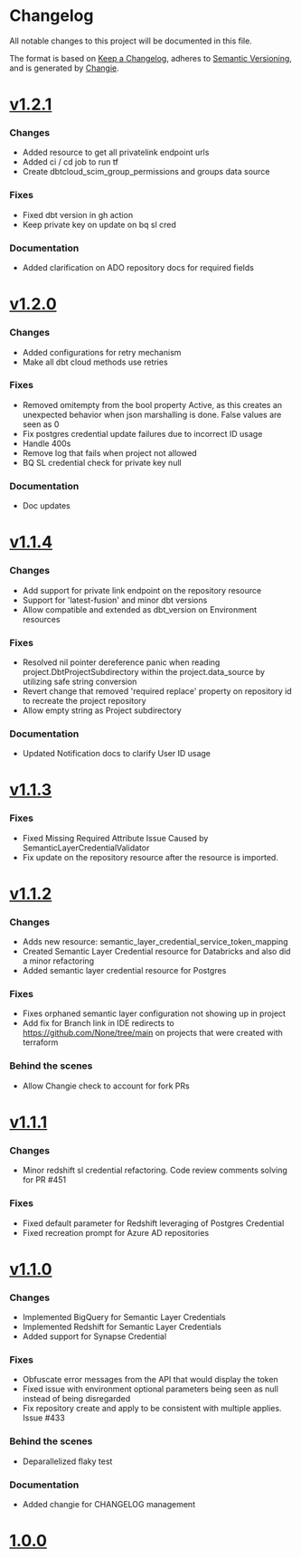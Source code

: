 # Changelog
All notable changes to this project will be documented in this file.

The format is based on [Keep a Changelog](https://keepachangelog.com/en/1.0.0/),
adheres to [Semantic Versioning](https://semver.org/spec/v2.0.0.html),
and is generated by [Changie](https://github.com/miniscruff/changie).


# [v1.2.1](https://github.com/dbt-labs/terraform-provider-dbtcloud/compare/v1.2.0...v1.2.1)
### Changes
* Added resource to get all privatelink endpoint urls
* Added ci / cd job to run tf
* Create dbtcloud_scim_group_permissions and groups data source
### Fixes
* Fixed dbt version in gh action
* Keep private key on update on bq sl cred
### Documentation
* Added clarification on ADO repository docs for required fields

# [v1.2.0](https://github.com/dbt-labs/terraform-provider-dbtcloud/compare/v1.1.4...v1.2.0)
### Changes
* Added configurations for retry mechanism
* Make all dbt cloud methods use retries
### Fixes
* Removed omitempty from the bool property Active, as this creates an unexpected behavior when json marshalling is done. False values are seen as 0
* Fix postgres credential update failures due to incorrect ID usage
* Handle 400s
* Remove log that fails when project not allowed
* BQ SL credential check for private key null
### Documentation
* Doc updates

# [v1.1.4](https://github.com/dbt-labs/terraform-provider-dbtcloud/compare/v1.1.3...v1.1.4)
### Changes
* Add support for private link endpoint on the repository resource
* Support for 'latest-fusion' and minor dbt versions
* Allow compatible and extended as dbt_version on Environment resources
### Fixes
* Resolved nil pointer dereference panic when reading project.DbtProjectSubdirectory within the project.data_source by utilizing safe string conversion
* Revert change that removed 'required replace' property on repository id to recreate the project repository
* Allow empty string as Project subdirectory
### Documentation
* Updated Notification docs to clarify User ID usage

# [v1.1.3](https://github.com/dbt-labs/terraform-provider-dbtcloud/compare/v1.1.2...v1.1.3)
### Fixes
* Fixed Missing Required Attribute Issue Caused by SemanticLayerCredentialValidator
* Fix update on the repository resource after the resource is imported.

# [v1.1.2](https://github.com/dbt-labs/terraform-provider-dbtcloud/compare/v1.1.1...v1.1.2)
### Changes
* Adds new resource: semantic_layer_credential_service_token_mapping
* Created Semantic Layer Credential resource for Databricks and also did a minor refactoring
* Added semantic layer credential resource for Postgres
### Fixes
* Fixes orphaned semantic layer configuration not showing up in project
* Add fix for Branch link in IDE redirects to https://github.com/None/tree/main on projects that were created with terraform
### Behind the scenes
* Allow Changie check to account for fork PRs

# [v1.1.1](https://github.com/dbt-labs/terraform-provider-dbtcloud/compare/v1.1.0...v1.1.1)
### Changes
* Minor redshift sl credential refactoring. Code review comments solving for PR #451
### Fixes
* Fixed default parameter for Redshift leveraging of Postgres Credential
* Fixed recreation prompt for Azure AD repositories

# [v1.1.0](https://github.com/dbt-labs/terraform-provider-dbtcloud/compare/v1.0.0...v1.1.0)
### Changes
* Implemented BigQuery for Semantic Layer Credentials
* Implemented Redshift for Semantic Layer Credentials
* Added support for Synapse Credential
### Fixes
* Obfuscate error messages from the API that would display the token
* Fixed issue with environment optional parameters being seen as null instead of being disregarded
* Fix repository create and apply to be consistent with multiple applies. Issue #433
### Behind the scenes
* Deparallelized flaky test
### Documentation
* Added changie for CHANGELOG management

# [1.0.0](https://github.com/dbt-labs/terraform-provider-dbtcloud/compare/v0.0.0...1.0.0)
